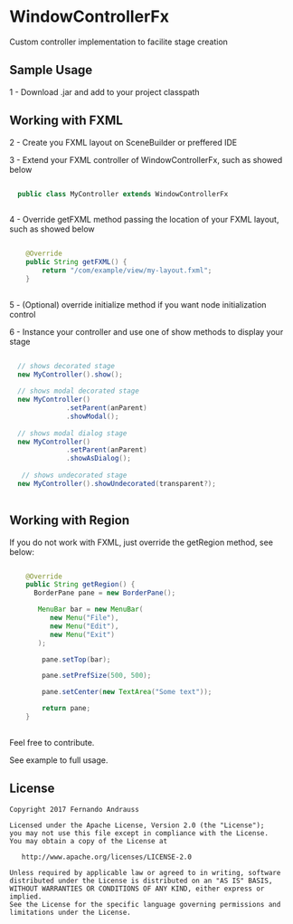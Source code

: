 # WindowControllerFx
Custom controller implementation to facilite stage creation

## Sample Usage 
1 - Download .jar and add to your project classpath

## Working with FXML

2 - Create you FXML layout on SceneBuilder or preffered IDE

3 - Extend your FXML controller of WindowControllerFx, such as showed below

```java

  public class MyController extends WindowControllerFx
  
```
4 - Override getFXML method passing the location of your FXML layout, such as showed below

```java

    @Override
    public String getFXML() {
        return "/com/example/view/my-layout.fxml";
    }
  
```
5 - (Optional) override initialize method if you want node initialization control 

6 - Instance your controller and use one of show methods to display your stage
```java

  // shows decorated stage
  new MyController().show();
  
  // shows modal decorated stage
  new MyController()
              .setParent(anParent)
              .showModal();
  
  // shows modal dialog stage
  new MyController()
              .setParent(anParent)
              .showAsDialog();
              
   // shows undecorated stage
  new MyController().showUndecorated(transparent?);
  
```

## Working with Region

If you do not work with FXML, just override the getRegion method, see below:

```java

    @Override
    public String getRegion() {
      BorderPane pane = new BorderPane();

       MenuBar bar = new MenuBar(
          new Menu("File"),
          new Menu("Edit"),
          new Menu("Exit")
       );

        pane.setTop(bar);

        pane.setPrefSize(500, 500);

        pane.setCenter(new TextArea("Some text"));

        return pane;
    }
  
```

Feel free to contribute. 

See example to full usage.

## License

```
Copyright 2017 Fernando Andrauss

Licensed under the Apache License, Version 2.0 (the "License");
you may not use this file except in compliance with the License.
You may obtain a copy of the License at

   http://www.apache.org/licenses/LICENSE-2.0

Unless required by applicable law or agreed to in writing, software
distributed under the License is distributed on an "AS IS" BASIS,
WITHOUT WARRANTIES OR CONDITIONS OF ANY KIND, either express or implied.
See the License for the specific language governing permissions and
limitations under the License.
```
